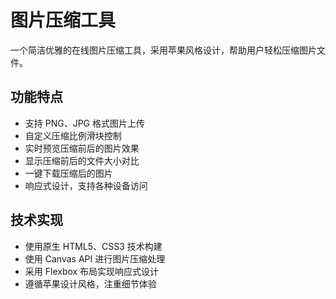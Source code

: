# 图片压缩工具

一个简洁优雅的在线图片压缩工具，采用苹果风格设计，帮助用户轻松压缩图片文件。

## 功能特点

- 支持 PNG、JPG 格式图片上传
- 自定义压缩比例滑块控制
- 实时预览压缩前后的图片效果
- 显示压缩前后的文件大小对比
- 一键下载压缩后的图片
- 响应式设计，支持各种设备访问

## 技术实现

- 使用原生 HTML5、CSS3 技术构建
- 使用 Canvas API 进行图片压缩处理
- 采用 Flexbox 布局实现响应式设计
- 遵循苹果设计风格，注重细节体验 